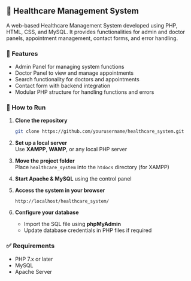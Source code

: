 ## 🏥 Healthcare Management System

A web-based Healthcare Management System developed using PHP, HTML, CSS, and MySQL. It provides functionalities for admin and doctor panels, appointment management, contact forms, and error handling.

### 🔧 Features

- Admin Panel for managing system functions  
- Doctor Panel to view and manage appointments  
- Search functionality for doctors and appointments  
- Contact form with backend integration  
- Modular PHP structure for handling functions and errors  

### 🚀 How to Run

1. **Clone the repository**  
   ```bash
   git clone https://github.com/yourusername/healthcare_system.git
   ```

2. **Set up a local server**  
   Use **XAMPP**, **WAMP**, or any local PHP server

3. **Move the project folder**  
   Place `healthcare_system` into the `htdocs` directory (for XAMPP)

4. **Start Apache & MySQL** using the control panel

5. **Access the system in your browser**  
   ```
   http://localhost/healthcare_system/
   ```

6. **Configure your database**  
   - Import the SQL file using **phpMyAdmin**  
   - Update database credentials in PHP files if required

### ✅ Requirements

- PHP 7.x or later  
- MySQL  
- Apache Server  

